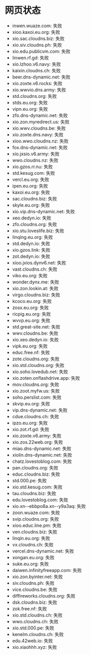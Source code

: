 # 网页状态
- inwen.wuaze.com: 失败
- xioo.kaxoi.eu.org: 失败
- xio.sac.cloudns.biz: 失败
- xio.siv.cloudns.ph: 失败
- xio.edu.publicvm.com: 失败
- linwen.rf.gd: 失败
- xio.lzhoo.v6.navy: 失败
- kaixin.cloudns.ch: 失败
- beer.dns-dynamic.net: 失败
- xio.zoxte.v6.rocks: 失败
- xio.wwvio.dns.army: 失败
- std.cloudns.org: 失败
- stds.eu.org: 失败
- vipn.eu.org: 失败
- zfo.dns-dynamic.net: 失败
- xio.zon.myredirect.us: 失败
- xio.wwv.cloudns.be: 失败
- xio.zoxte.dns.navy: 失败
- xioo.wwo.cloudns.nz: 失败
- fox.dns-dynamic.net: 失败
- xio.jxsio.v6.army: 失败
- wwo.cloudns.nz: 失败
- xio.gzos.rr.nu: 失败
- std.kesug.com: 失败
- vercl.eu.org: 失败
- ipen.eu.org: 失败
- kaxoi.eu.org: 失败
- sac.cloudns.biz: 失败
- skyle.eu.org: 失败
- xio.vip.dns-dynamic.net: 失败
- xeo.dedyn.io: 失败
- zfo.cloudns.org: 失败
- xio.stu.loveslife.biz: 失败
- linqing.eu.org: 失败
- std.dedyn.io: 失败
- xio.gzos.link: 失败
- zot.dedyn.io: 失败
- xioo.jxios.dynv6.net: 失败
- vast.cloudns.ch: 失败
- viko.eu.org: 失败
- wonder.dynx.me: 失败
- xio.zon.lookin.at: 失败
- virgo.cloudns.biz: 失败
- kcoco.eu.org: 失败
- zosx.eu.org: 失败
- ricpig.eu.org: 失败
- wvvp.eu.org: 失败
- std.great-site.net: 失败
- wwv.cloudns.be: 失败
- xio.xeo.dedyn.io: 失败
- vipk.eu.org: 失败
- educ.free.nf: 失败
- zote.cloudns.org: 失败
- xio.std.cloudns.org: 失败
- xio.soho.lovedub.net: 失败
- xio.zoten.onflashdrive.app: 失败
- mov.cloudns.org: 失败
- xio.zoot.myfw.us: 失败
- soho.perslist.com: 失败
- skvip.eu.org: 失败
- vip.dns-dynamic.net: 失败
- cdue.cloudns.ch: 失败
- ipzo.eu.org: 失败
- xio.zot.rf.gd: 失败
- xio.zoxte.v6.army: 失败
- xio.zos.22web.org: 失败
- miao.dns-dynamic.net: 失败
- xiolin.dns-dynamic.net: 失败
- chatz.lovestoblog.com: 失败
- pan.cloudns.org: 失败
- educ.cloudns.biz: 失败
- std.000.pe: 失败
- xio.std.kesug.com: 失败
- tau.cloudns.biz: 失败
- edu.lovestoblog.com: 失败
- xio.xn--ebbpo8a.xn--y9a3aq: 失败
- zoon.wuaze.com: 失败
- svip.cloudns.org: 失败
- xioo.educ.line.pm: 失败
- ven.cloudns.biz: 失败
- linqin.eu.org: 失败
- vx.cloudns.ch: 失败
- vercel.dns-dynamic.net: 失败
- xongan.eu.org: 失败
- suke.eu.org: 失败
- daiwen.infinityfreeapp.com: 失败
- xio.zon.byinter.net: 失败
- siv.cloudns.ph: 失败
- vice.cloudns.be: 失败
- diffireworks.cloudns.org: 失败
- dsk.cloudns.biz: 失败
- zok.free.nf: 失败
- xio.std.cloudns.ch: 失败
- wwo.cloudns.ch: 失败
- xio.std.000.pe: 失败
- kenelm.cloudns.ch: 失败
- edu.42web.io: 失败
- xio.xiaohhh.xyz: 失败
